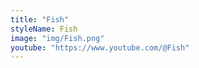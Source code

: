```yaml
---
title: "Fish"
styleName: Fish
image: "img/Fish.png"
youtube: "https://www.youtube.com/@Fish"
---
```

